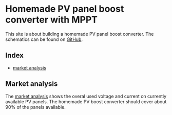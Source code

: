 # Homemade PV panel boost converter with MPPT

This site is about building a homemade PV panel boost converter.
The schematics can be found on [GitHub].

## Index

* [market analysis]

## Market analysis

The [market analysis] shows the overal used voltage and current on currently
available PV panels. The homemade PV boost converter should cover
about 90% of the panels available.

[market analysis]: market_study.md
[GitHub]: https://github.com/siro20/mppt


